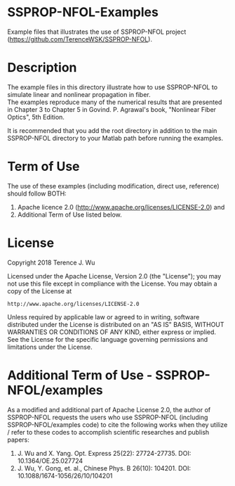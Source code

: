 # SSPROP-NFOL-Examples
Example files that illustrates the use of SSPROP-NFOL project (https://github.com/TerenceWSK/SSPROP-NFOL).

# Description
The example files in this directory illustrate how to use SSPROP-NFOL to simulate linear and nonlinear propagation in fiber.  
The examples reproduce many of the numerical results that are presented in Chapter 3 to Chapter 5 in Govind. P. Agrawal's book, "Nonlinear Fiber Optics", 5th Edition.

It is recommended that you add the root directory in addition to the main SSPROP-NFOL directory to your Matlab path before running the examples. 

# Term of Use
The use of these examples (including modification, direct use, reference) should follow BOTH:
1. Apache licence 2.0 (http://www.apache.org/licenses/LICENSE-2.0) and 
2. Additional Term of Use listed below.

# License
Copyright 2018 Terence J. Wu

Licensed under the Apache License, Version 2.0 (the "License");
you may not use this file except in compliance with the License.
You may obtain a copy of the License at

    http://www.apache.org/licenses/LICENSE-2.0

Unless required by applicable law or agreed to in writing, software
distributed under the License is distributed on an "AS IS" BASIS,
WITHOUT WARRANTIES OR CONDITIONS OF ANY KIND, either express or implied.
See the License for the specific language governing permissions and
limitations under the License.

# Additional Term of Use - SSPROP-NFOL/examples
As a modified and additional part of Apache License 2.0, the author of SSPROP-NFOL requests the users who use SSPROP-NFOL (including SSPROP-NFOL/examples code) to cite the following works when they utilize / refer to these codes to accomplish scientific researches and publish papers:
1. J. Wu and X. Yang. Opt. Express 25(22): 27724-27735. DOI: 10.1364/OE.25.027724
2. J. Wu, Y. Gong, et. al., Chinese Phys. B 26(10): 104201. DOI: 10.1088/1674-1056/26/10/104201

